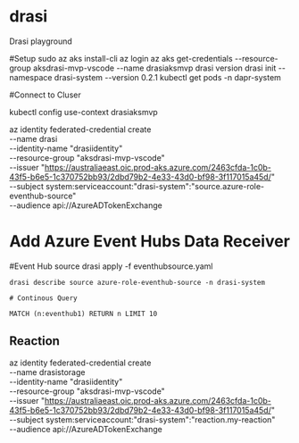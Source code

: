 # drasi
Drasi playground

#Setup 
sudo az aks install-cli
az login
az aks get-credentials --resource-group aksdrasi-mvp-vscode --name drasiaksmvp
drasi version
drasi init --namespace drasi-system --version 0.2.1
kubectl get pods -n dapr-system

#Connect to Cluser

kubectl config use-context drasiaksmvp



az identity federated-credential create \
    --name drasi \
    --identity-name "drasiidentity" \
    --resource-group "aksdrasi-mvp-vscode" \
    --issuer "https://australiaeast.oic.prod-aks.azure.com/2463cfda-1c0b-43f5-b6e5-1c370752bb93/2dbd79b2-4e33-43d0-bf98-3f117015a45d/" \
    --subject system:serviceaccount:"drasi-system":"source.azure-role-eventhub-source" \
    --audience api://AzureADTokenExchange

# Add Azure Event Hubs Data Receiver 

#Event Hub source
drasi apply -f eventhubsource.yaml

    drasi describe source azure-role-eventhub-source -n drasi-system 

    # Continous Query

    MATCH (n:eventhub1) RETURN n LIMIT 10


## Reaction

az identity federated-credential create \
    --name drasistorage \
    --identity-name "drasiidentity" \
    --resource-group "aksdrasi-mvp-vscode" \
    --issuer "https://australiaeast.oic.prod-aks.azure.com/2463cfda-1c0b-43f5-b6e5-1c370752bb93/2dbd79b2-4e33-43d0-bf98-3f117015a45d/" \
    --subject system:serviceaccount:"drasi-system":"reaction.my-reaction" \
    --audience api://AzureADTokenExchange